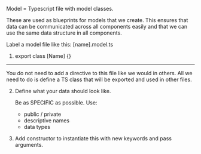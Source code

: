 Model = Typescript file with model classes.

These are used as blueprints for models that we create. This ensures that data can be communicated across all components easily and that we can use the same data structure in all components.

Label a model file like this: [name].model.ts

1. export class [Name] {}
<hr>
You do not need to add a directive to this file like we would in others.
All we need to do is define a TS class that will be exported and used in other files.

2. Define what your data should look like.

    Be as SPECIFIC as possible. Use:
      - public / private 
      - descriptive names
      - data types

3. Add constructor to instantiate this with new keywords and pass arguments.


